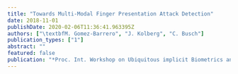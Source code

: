 ```yaml
---
title: "Towards Multi-Modal Finger Presentation Attack Detection"
date: 2018-11-01
publishDate: 2020-02-06T11:36:41.963395Z
authors: ["\textbfM. Gomez-Barrero", "J. Kolberg", "C. Busch"]
publication_types: ["1"]
abstract: ""
featured: false
publication: "*Proc. Int. Workshop on Ubiquitous implicit Biometrics and health signals monitoring for person-centric applications (UBIO)*"
---
```


